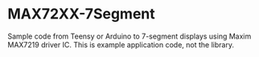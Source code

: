 # MAX72XX-7Segment
Sample code from Teensy or Arduino to 7-segment displays using Maxim MAX7219 driver IC. This is example application code, not the library.
